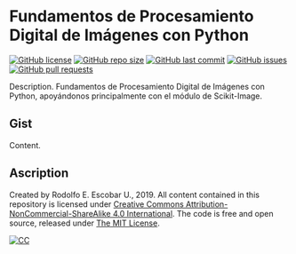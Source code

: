 # Fundamentos de Procesamiento Digital de Imágenes con Python
[![GitHub license](https://img.shields.io/github/license/ajcyucatan/imagenes-python?style=popout-square)](https://github.com/ajcyucatan/imagenes-python/blob/master/LICENSE)
[![GitHub repo size](https://img.shields.io/github/repo-size/ajcyucatan/imagenes-python?style=popout-square)](https://github.com/ajcyucatan/imagenes-python.git)
[![GitHub last commit](https://img.shields.io/github/last-commit/ajcyucatan/imagenes-python?style=popout-square)](https://github.com/ajcyucatan/imagenes-python/commits/master)
[![GitHub issues](https://img.shields.io/github/issues/ajcyucatan/imagenes-python?style=popout-square)](https://github.com/ajcyucatan/imagenes-python/issues)
[![GitHub pull requests](https://img.shields.io/github/issues-pr/ajcyucatan/imagenes-python?style=popout-square)](https://github.com/ajcyucatan/imagenes-python/pull)

Description. Fundamentos de Procesamiento Digital de Imágenes con Python, apoyándonos principalmente con el módulo de Scikit-Image.


## Gist

Content.


## Ascription

Created by Rodolfo E. Escobar U., 2019. All content contained in this repository is licensed under [Creative Commons Attribution-NonCommercial-ShareAlike 4.0 International](https://creativecommons.org/licenses/by-nc-sa/4.0 "CC BY-NC-SA 4.0"). The code is free and open source, released under [The MIT License](https://mit-license.org "The MIT License").

[![CC](http://forthebadge.com/images/badges/cc-nc-sa.svg)](https://creativecommons.org/licenses/by-nc-sa/4.0 "CC BY-NC-SA 4.0")
